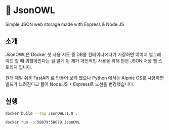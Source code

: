 # 🦉 JsonOWL
Simple JSON web storage made with Express &amp; Node.JS
## 소개
 JsonOWL은 Docker 첫 사용 시도 중 DB를 컨테이너에다가 저장하면 이미지 업그레이드 할 때 귀찮아진다는 걸 알게 된 제가 개인적인 사용을 위해 만든 JSON 저장 웹 스토리지 입니다.<br/>

 원래 제일 쉬운 FastAPI 로 만들어 보려 했으나 Python 에서는 Alpine OS를 사용하면 빌드가 느려진다고 들어 Node.JS + Express로 노선을 변경했습니다.
 
## 실행
```sh
docker build --tag JsonOWL:1.0 .
```
```sh
docker run -p 58079:58079 JsonOWL
```
